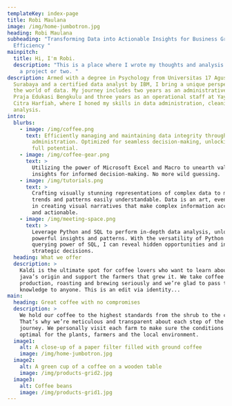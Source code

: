```yaml
---
templateKey: index-page
title: Robi Maulana
image: /img/home-jumbotron.jpg
heading: Robi Maulana
subheading: "Transforming Data into Actionable Insights for Business Growth and
  Efficiency "
mainpitch:
  title: Hi, I'm Robi.
  description: "This is a place where I wrote my thoughts and analysis. And maybe
    a project or two. "
description: Armed with a degree in Psychology from Universitas 17 Agustus 1945
  Surabaya and a certified data analyst by IBM, I bring a unique perspective to
  the world of data. My journey includes two years as an administrative staff at
  Praja Edukasi Bengkulu and three years as an operational staff at Yayasan
  Citra Harfiah, where I honed my skills in data administration, cleaning, and
  analysis.
intro:
  blurbs:
    - image: /img/coffee.png
      text: Efficiently managing and maintaining data integrity through meticulous
        administration. Optimized for seamless decision-making, unlocking its
        full potential.
    - image: /img/coffee-gear.png
      text: >
        Utilizing the power of Microsoft Excel and Macro to unearth valuable
        insights for informed decision-making. No more wild guessing.
    - image: /img/tutorials.png
      text: >
        Crafting visually stunning representations of complex data to make
        trends and patterns easily understandable. Data is an art, even more so
        in creating visual narratives that make complex information accessible
        and actionable.
    - image: /img/meeting-space.png
      text: >
        Leverage Python and SQL to perform in-depth data analysis, unlocking
        powerful insights and patterns. With the versatility of Python and the
        querying power of SQL, I can reveal hidden opportunities and informing
        strategic decisions.
  heading: What we offer
  description: >
    Kaldi is the ultimate spot for coffee lovers who want to learn about their
    java’s origin and support the farmers that grew it. We take coffee
    production, roasting and brewing seriously and we’re glad to pass that
    knowledge to anyone. This is an edit via identity...
main:
  heading: Great coffee with no compromises
  description: >
    We hold our coffee to the highest standards from the shrub to the cup.
    That’s why we’re meticulous and transparent about each step of the coffee’s
    journey. We personally visit each farm to make sure the conditions are
    optimal for the plants, farmers and the local environment.
  image1:
    alt: A close-up of a paper filter filled with ground coffee
    image: /img/home-jumbotron.jpg
  image2:
    alt: A green cup of a coffee on a wooden table
    image: /img/products-grid2.jpg
  image3:
    alt: Coffee beans
    image: /img/products-grid1.jpg
---
```

